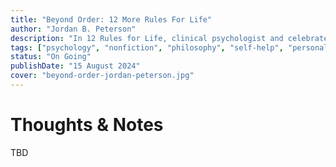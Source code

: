 ```yaml
---
title: "Beyond Order: 12 More Rules For Life"
author: "Jordan B. Peterson"
description: "In 12 Rules for Life, clinical psychologist and celebrated professor at Harvard and the University of Toronto Dr. Jordan B. Peterson helped millions of readers impose order on the chaos of their lives."
tags: ["psychology", "nonfiction", "philosophy", "self-help", "personal-development"]
status: "On Going"
publishDate: "15 August 2024"
cover: "beyond-order-jordan-peterson.jpg"
---
```


# Thoughts & Notes

TBD
